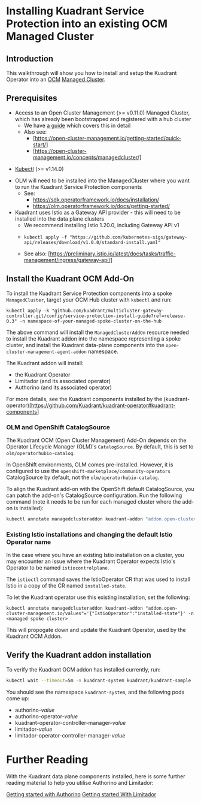 # Installing Kuadrant Service Protection into an existing OCM Managed Cluster

## Introduction
This walkthrough will show you how to install and setup the Kuadrant Operator into an [OCM](https://open-cluster-management.io/) [Managed Cluster](https://open-cluster-management.io/concepts/managedcluster/).

## Prerequisites
* Access to an Open Cluster Management (>= v0.11.0) Managed Cluster, which has already been bootstrapped and registered with a hub cluster
  * We have [a guide](./control-plane-installation.md) which covers this in detail
  * Also see:
    * [https://open-cluster-management.io/getting-started/quick-start/]
    * [https://open-cluster-management.io/concepts/managedcluster/]
- [Kubectl](https://kubernetes.io/docs/tasks/tools/#kubectl) (>= v1.14.0)
* OLM will need to be installed into the ManagedCluster where you want to run the Kuadrant Service Protection components
  * See: 
    * https://sdk.operatorframework.io/docs/installation/
    * https://olm.operatorframework.io/docs/getting-started/
* Kuadrant uses Istio as a Gateway API provider - this will need to be installed into the data plane clusters
  * We recommend installing Istio 1.20.0, including Gateway API v1
  * ```
    kubectl apply -f "https://github.com/kubernetes-sigs/gateway-api/releases/download/v1.0.0/standard-install.yaml"
    ```
  * See also: [https://preliminary.istio.io/latest/docs/tasks/traffic-management/ingress/gateway-api/]

## Install the Kuadrant OCM Add-On
To install the Kuadrant Service Protection components into a spoke `ManagedCluster`, target your OCM Hub cluster with `kubectl` and run:

```
kubectl apply -k "github.com/kuadrant/multicluster-gateway-controller.git/config/service-protection-install-guide?ref=release-0.3" -n namespace-of-your-managed-spoke-cluster-on-the-hub
```

The above command will install the `ManagedClusterAddOn` resource needed to install the Kuadrant addon into the namespace representing a spoke cluster, and install the Kuadrant data-plane components into the `open-cluster-management-agent-addon` namespace. 

The Kuadrant addon will install:

* the Kuadrant Operator
* Limitador (and its associated operator)
* Authorino  (and its associated operator)

For more details, see the Kuadrant components installed by the (kuadrant-operator)[https://github.com/Kuadrant/kuadrant-operator#kuadrant-components]

### OLM and OpenShift CatalogSource

The Kuadrant OCM (Open Cluster Management) Add-On depends on the Operator Lifecycle Manager (OLM)'s `CatalogSource`. By default, this is set to `olm/operatorhubio-catalog`.

In OpenShift environments, OLM comes pre-installed. However, it is configured to use the `openshift-marketplace/community-operators` CatalogSource by default, not the `olm/operatorhubio-catalog`.

To align the Kuadrant add-on with the OpenShift default CatalogSource, you can patch the add-on's CatalogSource configuration. Run the following command (note it needs to be run for each managed cluster where the add-on is installed): 

```bash
kubectl annotate managedclusteraddon kuadrant-addon "addon.open-cluster-management.io/values"='{"CatalogSource":"community-operators", "CatalogSourceNS":"openshift-marketplace"}' -n managed-cluster-ns
```

### Existing Istio installations and changing the default Istio Operator name
In the case where you have an existing Istio installation on a cluster, you may encounter an issue where the Kuadrant Operator expects Istio's Operator to be named `istiocontrolplane`.

The `istioctl` command saves the IstioOperator CR that was used to install Istio in a copy of the CR named `installed-state`.

To let the Kuadrant operator use this existing installation, set the following:

`kubectl annotate managedclusteraddon kuadrant-addon "addon.open-cluster-management.io/values"='{"IstioOperator":"installed-state"}' -n <managed spoke cluster>`

This will propogate down and update the Kuadrant Operator, used by the Kuadrant OCM Addon.

## Verify the Kuadrant addon installation

To verify the Kuadrant OCM addon has installed currently, run:

```bash
kubectl wait --timeout=5m -n kuadrant-system kuadrant/kuadrant-sample --for=condition=Ready
```

You should see the namespace `kuadrant-system`, and the following pods come up:
* authorino-*value*
* authorino-operator-*value*
* kuadrant-operator-controller-manager-*value*
* limitador-*value*
* limitador-operator-controller-manager-*value*

# Further Reading
With the Kuadrant data plane components installed, here is some further reading material to help you utilise Authorino and Limitador:

[Getting started with Authorino](https://docs.kuadrant.io/authorino/)
[Getting started With Limitador](https://docs.kuadrant.io/limitador-operator/)





